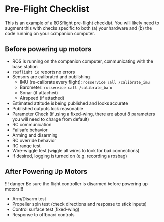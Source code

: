 # Pre-Flight Checklist

This is an example of a ROSflight pre-flight checklist. You will likely need to augment this with checks specific to both (a) your hardware and (b) the code running on your companion computer.

## Before powering up motors
- ROS is running on the companion computer, communicating with the base station
- `rosflight_io` reports no errors
- Sensors are calibrated and publishing
    + IMU (re-calibrate every flight): `rosservice call /calibrate_imu`
    + Barometer: `rosservice call /calibrate_baro`
    + Sonar (if attached)
    + Airspeed (if attached)
- Estimated attitude is being published and looks accurate
- Published outputs look reasonable
- Parameter Check (if using a fixed-wing, there are about 8 parameters you will need to change from default)
- RC communication
- Failsafe behavior
- Arming and disarming
- RC override behavior
- RC range test
- Wire-wiggle test (wiggle all wires to look for bad connections)
- If desired, logging is turned on (e.g. recording a rosbag)

## After Powering Up Motors

!!! danger
    Be sure the flight controller is disarmed before powering up motors!!!
- Arm/Disarm test
- Propeller spin test (check directions and response to stick inputs)
- Control surface test (fixed-wing)
- Response to offboard controls
